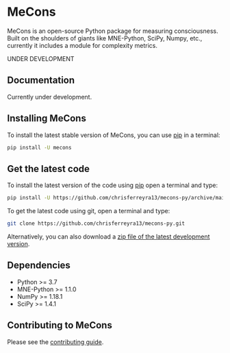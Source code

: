# MeCons
MeCons is an open-source Python package for measuring consciousness. Built on the shoulders of giants like MNE-Python, SciPy, Numpy, etc., currently it includes a module for complexity metrics.

UNDER DEVELOPMENT

## Documentation
Currently under development.

## Installing MeCons
To install the latest stable version of MeCons, you can use [pip](https://pip.pypa.io/en/stable/) in a terminal:  
```sh
pip install -U mecons
```

## Get the latest code
To install the latest version of the code using [pip](https://pip.pypa.io/en/stable/) open a terminal and type:
```sh
pip install -U https://github.com/chrisferreyra13/mecons-py/archive/main.zip
```
To get the latest code using git, open a terminal and type:
```sh
git clone https://github.com/chrisferreyra13/mecons-py.git
```

Alternatively, you can also download a [zip file of the latest development version](https://github.com/chrisferreyra13/mecons-py/archive/main.zip).

## Dependencies
- Python >= 3.7
- MNE-Python >= 1.1.0
- NumPy >= 1.18.1
- SciPy >= 1.4.1

## Contributing to MeCons
Please see the [contributing guide](https://github.com/chrisferreyra13/mecons-py/blob/main/CONTRIBUTING.md).
